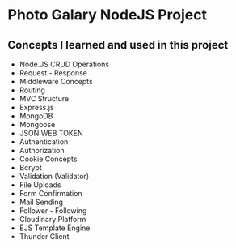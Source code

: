 # Photo Galary NodeJS Project


## Concepts I learned and used in this project
 - Node.JS CRUD Operations
 - Request - Response
 - Middleware Concepts
 - Routing
 - MVC Structure
 - Express.js
 - MongoDB
 - Mongoose
 - JSON WEB TOKEN
 - Authentication
 - Authorization
 - Cookie Concepts
 - Bcrypt
 - Validation (Validator) 
 - File Uploads
 - Form Confirmation
 - Mail Sending
 - Follower - Following
 - Cloudinary Platform
 - EJS Template Engine
 - Thunder Client
